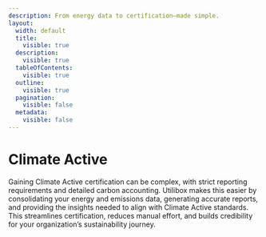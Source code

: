 ```yaml
---
description: From energy data to certification—made simple.
layout:
  width: default
  title:
    visible: true
  description:
    visible: true
  tableOfContents:
    visible: true
  outline:
    visible: true
  pagination:
    visible: false
  metadata:
    visible: false
---
```


# Climate Active

Gaining Climate Active certification can be complex, with strict reporting requirements and detailed carbon accounting. Utilibox makes this easier by consolidating your energy and emissions data, generating accurate reports, and providing the insights needed to align with Climate Active standards. This streamlines certification, reduces manual effort, and builds credibility for your organization’s sustainability journey.
